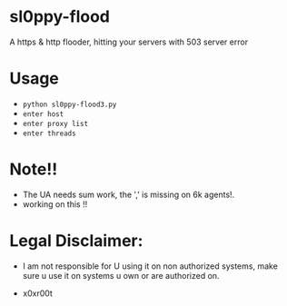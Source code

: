 # sl0ppy-flood
A https & http flooder, hitting your servers with 503 server error 

# Usage 
* `python sl0ppy-flood3.py`
* `enter host`
* `enter proxy list`
* `enter threads`

# Note!!
* The UA needs sum work, the ',' is missing on 6k agents!. 
* working on this !!


# Legal Disclaimer: 
* I am not responsible for U using it on non authorized systems, make sure u use it on systems u own or are authorized on. 

* x0xr00t 
